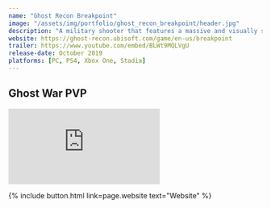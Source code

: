 ```yaml
---
name: "Ghost Recon Breakpoint"
image: "/assets/img/portfolio/ghost_recon_breakpoint/header.jpg"
description: "A military shooter that features a massive and visually stunning open world, playable in solo or online in four-player co-op."
website: https://ghost-recon.ubisoft.com/game/en-us/breakpoint
trailer: https://www.youtube.com/embed/BLWt9MQLVgU
release-date: October 2019
platforms: [PC, PS4, Xbox One, Stadia] 
---
```


## Ghost War PVP
<div class="video">
  <iframe src="https://www.youtube.com/embed/6_cPJnGOsGM" frameborder="0" allowfullscreen></iframe>
</div>


<p class="text-center">
{% include button.html link=page.website text="Website" %}
</p>